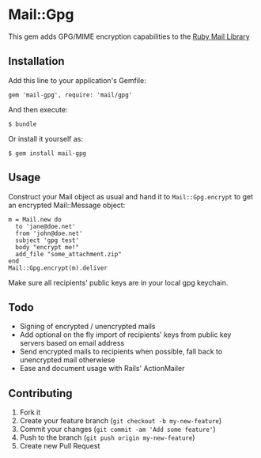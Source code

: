 # Mail::Gpg

This gem adds GPG/MIME encryption capabilities to the [Ruby Mail
Library](https://github.com/mikel/mail)

## Installation

Add this line to your application's Gemfile:

    gem 'mail-gpg', require: 'mail/gpg'

And then execute:

    $ bundle

Or install it yourself as:

    $ gem install mail-gpg


## Usage

Construct your Mail object as usual and hand it to `Mail::Gpg.encrypt` to get
an encrypted Mail::Message object:

    m = Mail.new do
      to 'jane@doe.net'
      from 'john@doe.net'
      subject 'gpg test'
      body "encrypt me!"
      add_file "some_attachment.zip"
    end
    Mail::Gpg.encrypt(m).deliver

Make sure all recipients' public keys are in your local gpg keychain.


## Todo

* Signing of encrypted / unencrypted mails
* Add optional on the fly import of recipients' keys from public key servers based on email address
* Send encrypted mails to recipients when possible, fall back to unencrypted
  mail otherwiese
* Ease and document usage with Rails' ActionMailer


## Contributing

1. Fork it
2. Create your feature branch (`git checkout -b my-new-feature`)
3. Commit your changes (`git commit -am 'Add some feature'`)
4. Push to the branch (`git push origin my-new-feature`)
5. Create new Pull Request


